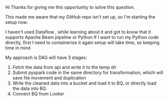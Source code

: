 Hi Thanks for giving me this opportunity to solve this question.


This made me aware that my GitHub repo isn't set up, so I'm starting the setup now.

I haven't used Dataflow , while learning about it and got to know that it supports Apache Beam pipeline or Python
If I want to run my Python code directly, first I need to containerise it again setup will take time, so keeping time in mind

My approach is DAG will have 3 stages:

1. Fetch the data from api and write it to the temp dir
2. Submit pyspark code in the same directory for transformation, which will save file movement and duplication
3. Write the cleaned data into a bucket and load it to BQ, or directly load the data into BQ
4. Connect BQ from Looker
